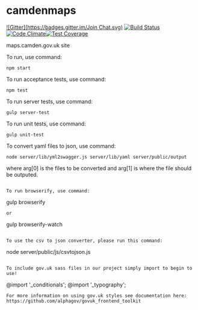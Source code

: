 camdenmaps
==========
[![Gitter](https://badges.gitter.im/Join Chat.svg)](https://gitter.im/foundersandcoders/camdenmaps?utm_source=badge&utm_medium=badge&utm_campaign=pr-badge&utm_content=badge) [![Build Status](https://travis-ci.org/foundersandcoders/camdenmaps.svg?branch=master)](https://travis-ci.org/foundersandcoders/camdenmaps) [![Code Climate](https://codeclimate.com/repos/54b662d26956803c3300e1b5/badges/6f7863dabadfdeacb710/gpa.svg)](https://codeclimate.com/repos/54b662d26956803c3300e1b5/feed)[![Test Coverage](https://codeclimate.com/github/foundersandcoders/camdenmaps/badges/coverage.svg)](https://codeclimate.com/github/foundersandcoders/camdenmaps)


maps.camden.gov.uk site

To run, use command:

```
npm start
```

To run acceptance tests, use command: 
```
npm test
```

To run server tests, use command: 
```
gulp server-test
```

To run unit tests, use command: 
```
gulp unit-test
```

To convert yaml files to json, use command: 
```
node server/lib/yml2swagger.js server/lib/yaml server/public/output
```
where arg[0] is the files to be converted and arg[1] is where the file should be outputed.
```

To run browserify, use command: 
```
gulp browserify
```
or
```
gulp browserify-watch
```

To use the csv to json converter, please run this command:
```
node server/public/js/csvtojson.js
```

To include gov.uk sass files in our project simply import to begin to use!

```
@import '_conditionals';
@import '_typography';
```
For more information on using gov.uk styles see documentation here: https://github.com/alphagov/govuk_frontend_toolkit


